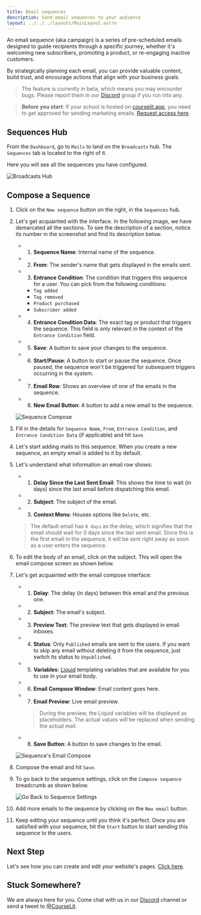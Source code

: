 ```yaml
---
title: Email sequences
description: Send email sequences to your audience
layout: ../../../layouts/MainLayout.astro
---
```


An email sequence (aka campaign) is a series of pre-scheduled emails designed to guide recipients through a specific journey, whether it's welcoming new subscribers, promoting a product, or re-engaging inactive customers.

By strategically planning each email, you can provide valuable content, build trust, and encourage actions that align with your business goals.

> The feature is currently in beta, which means you may encounter bugs. Please report them in our <a href="https://discord.com/invite/GR4bQsN" target="_blank">Discord</a> group if you run into any.

> **Before you start**: If your school is hosted on [courselit.app](https://courselit.app), you need to get approved for sending marketing emails. [Request access here](/en/email-marketing/mail-access-request).

## Sequences Hub

From the `Dashboard`, go to `Mails` to land on the `Broadcasts` hub. The `Sequences` tab is located to the right of it.

Here you will see all the sequences you have configured.

![Broadcasts Hub](/assets/emails/sequences-hub.png)

## Compose a Sequence

1. Click on the `New sequence` button on the right, in the `Sequences` hub.

2. Let's get acquainted with the interface. In the following image, we have demarcated all the sections. To see the description of a section, notice its number in the screenshot and find its description below.
    
    - 1. **Sequence Name**: Internal name of the sequence.
    - 2. **From**: The sender's name that gets displayed in the emails sent.
    - 3. **Entrance Condition**: The condition that triggers this sequence for a user. You can pick from the following conditions:
        - `Tag added`
        - `Tag removed`
        - `Product purchased`
        - `Subscriber added`
    - 4. **Entrance Condition Data**: The exact tag or product that triggers the sequence. This field is only relevant in the context of the `Entrance Condition` field. 
    - 5. **Save**: A button to save your changes to the sequence. 
    - 6. **Start/Pause**: A button to start or pause the sequence. Once paused, the sequence won't be triggered for subsequent triggers occurring in the system. 
    - 7. **Email Row**: Shows an overview of one of the emails in the sequence. 
    - 8. **New Email Button**: A button to add a new email to the sequence.

    ![Sequence Compose](/assets/emails/compose-sequence.png)

3. Fill in the details for `Sequence Name`, `From`, `Entrance Condition`, and `Entrance Condition Data` (if applicable) and hit `Save`.

4. Let's start adding mails to this sequence. When you create a new sequence, an empty email is added to it by default.

5. Let's understand what information an email row shows:
    - 1. **Delay Since the Last Sent Email**: This shows the time to wait (in days) since the last email before dispatching this email.  
    - 2. **Subject**: The subject of the email. 
    - 3. **Context Menu**: Houses options like `Delete`, etc. 

    > The default email has `0 days` as the delay, which signifies that the email should wait for 0 days since the last sent email. Since this is the first email in the sequence, it will be sent right away as soon as a user enters the sequence.

6. To edit the body of an email, click on the subject. This will open the email compose screen as shown below.

7. Let's get acquainted with the email compose interface:
    - 1. **Delay**: The delay (in days) between this email and the previous one.
    - 2. **Subject**: The email's subject.
    - 3. **Preview Text**: The preview text that gets displayed in email inboxes.
    - 4. **Status**: Only `Published` emails are sent to the users. If you want to skip any email without deleting it from the sequence, just switch its status to `Unpublished`.
    - 5. **Variables**: [Liquid](https://liquidjs.com/) templating variables that are available for you to use in your email body.
    - 6. **Email Compose Window**: Email content goes here. 
    - 7. **Email Preview**: Live email preview.
        > During the preview, the Liquid variables will be displayed as placeholders. The actual values will be replaced when sending the actual mail.
    - 8. **Save Button**: A button to save changes to the email. 

    ![Sequence's Email Compose](/assets/emails/compose-sequence-email.png)

8. Compose the email and hit `Save`. 
9. To go back to the sequence settings, click on the `Compose sequence` breadcrumb as shown below.
    
    ![Go Back to Sequence Settings](/assets/emails/back-to-sequence-breadcrumb.jpeg)

10. Add more emails to the sequence by clicking on the `New email` button.
11. Keep editing your sequence until you think it's perfect. Once you are satisfied with your sequence, hit the `Start` button to start sending this sequence to the users.

## Next Step

Let's see how you can create and edit your website's pages. [Click here](/en/pages/introduction).

## Stuck Somewhere?

We are always here for you. Come chat with us in our <a href="https://discord.com/invite/GR4bQsN" target="_blank">Discord</a> channel or send a tweet to <a href="https://twitter.com/courselit" target="_blank">@CourseLit</a>.